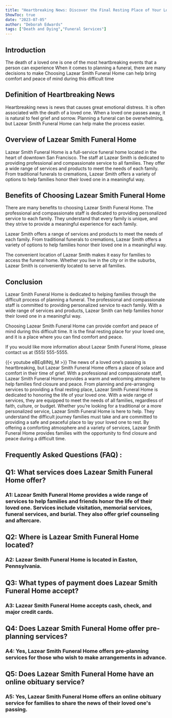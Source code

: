 ```yaml
---
title: "Heartbreaking News: Discover the Final Resting Place of Your Loved One at Lazear Smith Funeral Home"
ShowToc: true 
date: "2023-07-05"
author: "Deborah Edwards" 
tags: ["Death and Dying","Funeral Services"]
---
```

## Introduction 

The death of a loved one is one of the most heartbreaking events that a person can experience When it comes to planning a funeral, there are many decisions to make Choosing Lazear Smith Funeral Home can help bring comfort and peace of mind during this difficult time 

## Definition of Heartbreaking News

Heartbreaking news is news that causes great emotional distress. It is often associated with the death of a loved one. When a loved one passes away, it is natural to feel grief and sorrow. Planning a funeral can be overwhelming, but Lazear Smith Funeral Home can help make the process easier. 

## Overview of Lazear Smith Funeral Home

Lazear Smith Funeral Home is a full-service funeral home located in the heart of downtown San Francisco. The staff at Lazear Smith is dedicated to providing professional and compassionate service to all families. They offer a wide range of services and products to meet the needs of each family. From traditional funerals to cremations, Lazear Smith offers a variety of options to help families honor their loved one in a meaningful way. 

## Benefits of Choosing Lazear Smith Funeral Home

There are many benefits to choosing Lazear Smith Funeral Home. The professional and compassionate staff is dedicated to providing personalized service to each family. They understand that every family is unique, and they strive to provide a meaningful experience for each family. 

Lazear Smith offers a range of services and products to meet the needs of each family. From traditional funerals to cremations, Lazear Smith offers a variety of options to help families honor their loved one in a meaningful way. 

The convenient location of Lazear Smith makes it easy for families to access the funeral home. Whether you live in the city or in the suburbs, Lazear Smith is conveniently located to serve all families. 

## Conclusion

Lazear Smith Funeral Home is dedicated to helping families through the difficult process of planning a funeral. The professional and compassionate staff is committed to providing personalized service to each family. With a wide range of services and products, Lazear Smith can help families honor their loved one in a meaningful way. 

Choosing Lazear Smith Funeral Home can provide comfort and peace of mind during this difficult time. It is the final resting place for your loved one, and it is a place where you can find comfort and peace. 

If you would like more information about Lazear Smith Funeral Home, please contact us at (555) 555-5555.

{{< youtube eBEq8lNtj_M >}} 
The news of a loved one’s passing is heartbreaking, but Lazear Smith Funeral Home offers a place of solace and comfort in their time of grief. With a professional and compassionate staff, Lazear Smith Funeral Home provides a warm and welcoming atmosphere to help families find closure and peace. From planning and pre-arranging services to providing a final resting place, Lazear Smith Funeral Home is dedicated to honoring the life of your loved one. With a wide range of services, they are equipped to meet the needs of all families, regardless of faith, culture, or budget. Whether you’re looking for a traditional or a more personalized service, Lazear Smith Funeral Home is here to help. They understand the difficult journey families must take and are committed to providing a safe and peaceful place to lay your loved one to rest. By offering a comforting atmosphere and a variety of services, Lazear Smith Funeral Home provides families with the opportunity to find closure and peace during a difficult time.

## Frequently Asked Questions (FAQ) :
<h2>Q1: What services does Lazear Smith Funeral Home offer?</h2>

<h3>A1: Lazear Smith Funeral Home provides a wide range of services to help families and friends honor the life of their loved one. Services include visitation, memorial services, funeral services, and burial. They also offer grief counseling and aftercare.</h3>

<h2>Q2: Where is Lazear Smith Funeral Home located?</h2>

<h3>A2: Lazear Smith Funeral Home is located in Easton, Pennsylvania.</h3>

<h2>Q3: What types of payment does Lazear Smith Funeral Home accept?</h2>

<h3>A3: Lazear Smith Funeral Home accepts cash, check, and major credit cards.</h3>

<h2>Q4: Does Lazear Smith Funeral Home offer pre-planning services?</h2>

<h3>A4: Yes, Lazear Smith Funeral Home offers pre-planning services for those who wish to make arrangements in advance.</h3>

<h2>Q5: Does Lazear Smith Funeral Home have an online obituary service?</h2>

<h3>A5: Yes, Lazear Smith Funeral Home offers an online obituary service for families to share the news of their loved one's passing.</h3>



